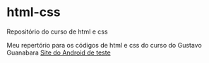 # html-css
 Repositório do curso de html e css


Meu repertório para os códigos de html e css do curso do Gustavo Guanabara
<a href="https://ehotuti.github.io/html-css/desafios/android%20corrigido/android.html">Site do Android de teste</a>